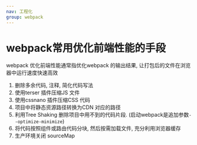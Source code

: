 ```yaml
---
nav: 工程化
group: webpack
---
```


# webpack常用优化前端性能的手段

webpack 优化前端性能通常指优化webpack 的输出结果, 让打包后的文件在浏览器中运行速度快速高效

1. 删除多余代码, 注释, 简化代码写法
2. 使用terser 插件压缩JS 文件
3. 使用cssnano 插件压缩CSS 代码
4. 项目中将静态资源路径转换为CDN 对应的路径
5. 利用Tree Shaking 删除项目中用不到的代码片段. (启动webpack是追加参数`--optimize-minimize`)
6. 将代码按照组件或路由代码分块, 然后按需加载文件, 充分利用浏览器缓存
7. 生产环境关闭 sourceMap

